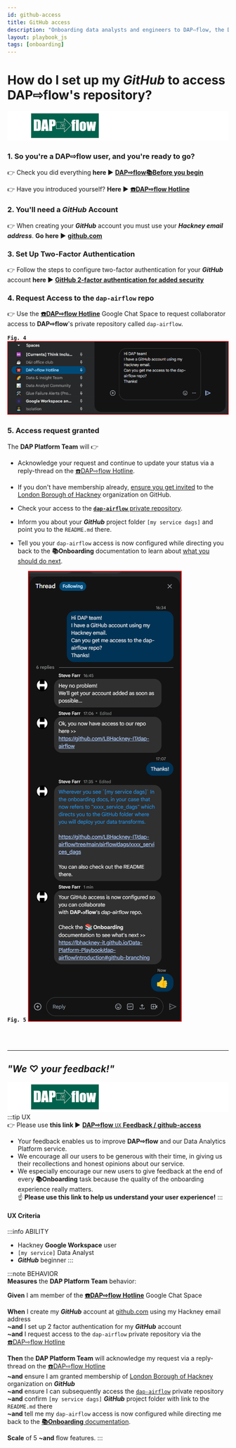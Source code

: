 ```yaml
---
id: github-access
title: GitHub access
description: "Onboarding data analysts and engineers to DAP⇨flow, the Data Analytics Platform Airflow integration."
layout: playbook_js
tags: [onboarding]
---
```


# How do I set up my ***GitHub*** to access DAP⇨flow's repository?
![DAP⇨flow](../images/DAPairflowFLOWleft.png)  

### 1. So you're a DAP⇨flow user, and you're ready to go?
 
👉 Check you did everything **here ►** **[DAP⇨flow📚Before you begin](../onboarding/begin)** 

👉 Have you introduced yourself? **Here ►** [**☎️DAP⇨flow Hotline**](https://chat.google.com/room/AAAAZYTZYPE/w4EMQuK-9QA/w4EMQuK-9QA?cls=10)  
    
   
### 2. You'll need a ***GitHub*** Account

👉 When creating your ***GitHub*** account you must use your ***Hackney email address***. **Go here ►** [**github.com**](https://github.com/) 

### 3. Set Up Two-Factor Authentication

👉 Follow the steps to configure two-factor authentication for your ***GitHub*** account **here ►** [**GitHub 2-factor authentication for added security**](https://docs.github.com/en/authentication/securing-your-account-with-two-factor-authentication-2fa/configuring-two-factor-authentication)

### 4. Request Access to the `dap-airflow` repo

👉 Use the [**☎️DAP⇨flow Hotline**](https://chat.google.com/room/AAAAZYTZYPE?cls=7)  Google Chat Space to request collaborator access to **DAP⇨flow**'s private repository called `dap-airflow`.

**`Fig. 4`** ![Fig. 4](../images/github-access-four.png)

### 5. Access request granted
The **DAP Platform Team** will 👉

* Acknowledge your request and continue to update your status via a reply-thread on the [☎️DAP⇨flow Hotline](https://chat.google.com/room/AAAAZYTZYPE?cls=7).

* If you don't have membership already, [ensure you get invited](https://docs.github.com/en/enterprise-cloud@latest/organizations/managing-membership-in-your-organization/inviting-users-to-join-your-organization) to the [London Borough of Hackney](https://github.com/LBHackney-IT) organization on GitHub.

* Check your access to the [**`dap-airflow`** private repository](https://github.com/LBHackney-IT/dap-airflow).

* Inform you about your ***GitHub*** project folder `[my service dags]` and point you to the `README.md` there.

* Tell you your `dap-airflow` access is now configured while directing you back to the **📚Onboarding** documentation to learn about [what you should do next](../introduction#github-branching).


**`Fig. 5`** ![Fig. 5](../images/github-access-five.png)

<br> 
</br>  

---
## ***"We* ♡ *your feedback!"***
![DAP⇨flow](../images/DAPairflowFLOWleft.png)  
:::tip UX  
👉 Please use **this link ►** [**DAP⇨flow** `UX` **Feedback / github-access**](https://docs.google.com/forms/d/e/1FAIpQLSdqeNyWIPMNBHEr-YSyxnXQ4ggTwJPkffMYgFaJ4hGEhIL6LA/viewform?usp=pp_url&entry.339550210=github-access)  
- Your feedback enables us to improve **DAP⇨flow** and our Data Analytics Platform service.  
- We encourage all our users to be generous with their time, in giving us their recollections and honest opinions about our service.  
- We especially encourage our new users to give feedback at the end of every **📚Onboarding** task because the quality of the onboarding experience really matters.  
☝ **Please use this link to help us understand your user experience!**
:::

#### UX Criteria
:::info ABILITY  
* Hackney **Google Workspace** user 
* `[my service]` Data Analyst
* ***GitHub*** beginner
:::

:::note BEHAVIOR  
**Measures** the **DAP Platform Team** behavior:  

**Given** I am member of the [**☎️DAP⇨flow Hotline**](https://chat.google.com/room/AAAAZYTZYPE?cls=7) Google Chat Space

**When** I create my ***GitHub*** account at [github.com](https://github.com/) using my Hackney email address  
**~and** I set up 2 factor authentication for my ***GitHub*** account  
**~and** I request access to the `dap-airflow` private repository via the [☎️DAP⇨flow Hotline](https://chat.google.com/room/AAAAZYTZYPE?cls=7)


**Then** the **DAP Platform Team** will acknowledge my request via a reply-thread on the [☎️DAP⇨flow Hotline](https://chat.google.com/room/AAAAZYTZYPE?cls=7)   
**~and** ensure I am granted membership of [London Borough of Hackney](https://github.com/LBHackney-IT) organization on ***GitHub***  
**~and** ensure I can subsequently access the [`dap-airflow`](https://github.com/LBHackney-IT/dap-airflow) private repository  
**~and** confirm `[my service dags]` ***GitHub*** project folder with link to the `README.md` there  
**~and** tell me my `dap-airflow` access is now configured while directing me back to the [**📚Onboarding** documentation](../introduction#github-branching). 

**Scale** of 5 **~and** flow features.
:::
